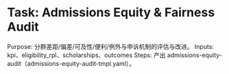 # Task: Admissions Equity & Fairness Audit

Purpose: 分群差距/偏差/可及性/便利/例外与申诉机制的评估与改进。
Inputs: kpi、eligibility_rpl、scholarships、outcomes
Steps: 产出 admissions-equity-audit（admissions-equity-audit-tmpl.yaml）。
